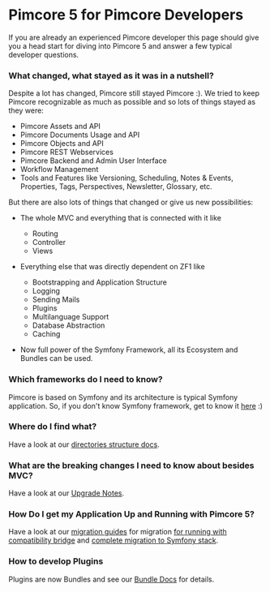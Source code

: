 # Pimcore 5 for Pimcore Developers

If you are already an experienced Pimcore developer this page should give you a head start for diving into Pimcore 5 and 
answer a few typical developer questions. 

### What changed, what stayed as it was in a nutshell? 
Despite a lot has changed, Pimcore still stayed Pimcore :). We tried to keep Pimcore recognizable as much as possible 
and so lots of things stayed as they were: 
- Pimcore Assets and API
- Pimcore Documents Usage and API
- Pimcore Objects and API
- Pimcore REST Webservices
- Pimcore Backend and Admin User Interface
- Workflow Management
- Tools and Features like Versioning, Scheduling, Notes & Events, Properties, Tags, Perspectives, Newsletter, Glossary, etc.

But there are also lots of things that changed or give us new possibilities: 
- The whole MVC and everything that is connected with it like 
  - Routing
  - Controller
  - Views
  
- Everything else that was directly dependent on ZF1 like 
  - Bootstrapping and Application Structure
  - Logging
  - Sending Mails
  - Plugins
  - Multilanguage Support
  - Database Abstraction
  - Caching
  
- Now full power of the Symfony Framework, all its Ecosystem and Bundles can be used. 


### Which frameworks do I need to know? 
Pimcore is based on Symfony and its architecture is typical Symfony application. So, if you don't know Symfony framework, 
get to know it [here](http://symfony.com/what-is-symfony) :) 


### Where do I find what? 
Have a look at our [directories structure docs](./02_Directories_Structure.md). 


### What are the breaking changes I need to know about besides MVC?
Have a look at our [Upgrade Notes](../23_Installation_and_Upgrade/09_Upgrade_Notes/02_V4_to_V5.md). 


### How Do I get my Application Up and Running with Pimcore 5?
Have a look at our [migration guides](../23_Installation_and_Upgrade/07_Updating_Pimcore/01_Upgrade_from_4_to_5/README.md) 
for migration [for running with compatibility bridge](../23_Installation_and_Upgrade/07_Updating_Pimcore/01_Upgrade_from_4_to_5/02_Migrate_for_Compatibility_Bridge.md) 
and [complete migration to Symfony stack](../23_Installation_and_Upgrade/07_Updating_Pimcore/01_Upgrade_from_4_to_5/04_Migrate_to_Symfony_Stack.md). 


### How to develop Plugins
Plugins are now Bundles and see our [Bundle Docs](../20_Extending_Pimcore/13_Bundle_Developers_Guide/README.md) for details. 



